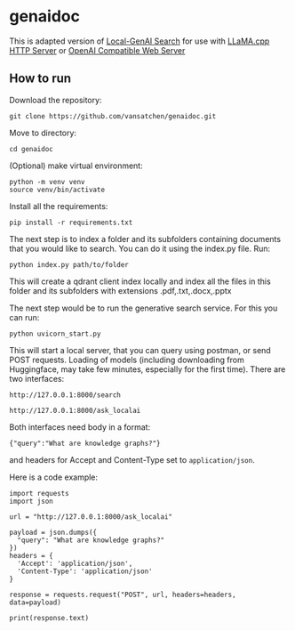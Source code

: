 # genaidoc
This is adapted version of [Local-GenAI Search](https://github.com/nikolamilosevic86/local-genAI-search) for use with [LLaMA.cpp HTTP Server](https://github.com/ggerganov/llama.cpp/blob/master/examples/server/README.md) or [OpenAI Compatible Web Server](https://github.com/abetlen/llama-cpp-python?tab=readme-ov-file#openai-compatible-web-server)

## How to run
Download the repository:
```
git clone https://github.com/vansatchen/genaidoc.git
```
Move to directory:
```
cd genaidoc
```
(Optional) make virtual environment:
```
python -m venv venv
source venv/bin/activate
```
Install all the requirements:
```
pip install -r requirements.txt
```
The next step is to index a folder and its subfolders containing documents that you would like to search. You can do it using the index.py file. Run:
```
python index.py path/to/folder
```
This will create a qdrant client index locally and index all the files in this folder and its subfolders with extensions .pdf,.txt,.docx,.pptx

The next step would be to run the generative search service. For this you can run:
```
python uvicorn_start.py
```
This will start a local server, that you can query using postman, or send POST requests. Loading of models (including downloading from Huggingface, may take few minutes, especially for the first time). There are two interfaces:
```
http://127.0.0.1:8000/search
```
```
http://127.0.0.1:8000/ask_localai
```
Both interfaces need body in a format:
```
{"query":"What are knowledge graphs?"}
```
and headers for Accept and Content-Type set to `application/json`.

Here is a code example:
```
import requests
import json

url = "http://127.0.0.1:8000/ask_localai"

payload = json.dumps({
  "query": "What are knowledge graphs?"
})
headers = {
  'Accept': 'application/json',
  'Content-Type': 'application/json'
}

response = requests.request("POST", url, headers=headers, data=payload)

print(response.text)
```
